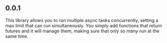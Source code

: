 ## 0.0.1
This library allows you to run multiple async tasks concurrently, setting a max limit that can run simultaneously. You simply add functions that return futures and it will manage them, making sure that only so many run at the same time.
